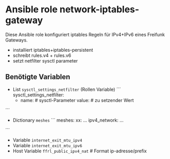 # Ansible role network-iptables-gateway

Diese Ansible role konfiguriert iptables Regeln für IPv4+IPv6 eines Freifunk Gateways.

- installiert iptables+iptables-persistent
- schreibt rules.v4 + rules.v6
- setzt netfilter sysctl parameter

## Benötigte Variablen

- List `sysctl_settings_netfilter` (Rollen Variable)
´´´
sysctl_settings_netfilter:
  - name:       # sysctl-Parameter
    value:      # zu setzender Wert

´´´
- Dictionary `meshes`
´´´
meshes:
  xx:
...
    ipv4_network:
...

´´´
- Variable `internet_exit_mtu_ipv4`
- Variable `internet_exit_mtu_ipv6`
- Host Variable `ffrl_public_ipv4_nat` # Format ip-adresse/prefix
